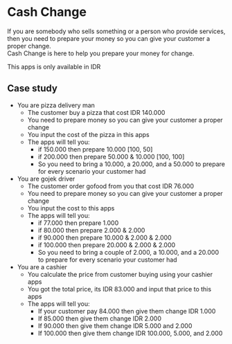 # Cash Change
If you are somebody who sells something or a person who provide services, then you need to prepare your money so you can give your customer a proper change.  
Cash Change is here to help you prepare your money for change.

This apps is only available in IDR

## Case study
- You are pizza delivery man
    - The customer buy a pizza that cost IDR 140.000
    - You need to prepare money so you can give your customer a proper change
    - You input the cost of the pizza in this apps
    - The apps will tell you: 
        - if 150.000 then prepare 10.000 [100, 50]
        - if 200.000 then prepare 50.000 & 10.000 [100, 100]
        - So you need to bring a 10.000, a 20.000, and a 50.000 to prepare for every scenario your customer had
- You are gojek driver
    - The customer order gofood from you that cost IDR 76.000
    - You need to prepare money so you can give your customer a proper change
    - You input the cost to this apps
    - The apps will tell you:
        - if 77.000 then prepare 1.000
        - if 80.000 then prepare 2.000 & 2.000
        - if 90.000 then prepare 10.000 & 2.000 & 2.000
        - if 100.000 then prepare 20.000 & 2.000 & 2.000
        - So you need to bring a couple of 2.000, a 10.000, and a 20.000 to prepare for every scenario your customer had
- You are a cashier
    - You calculate the price from customer buying using your cashier apps
    - You got the total price, its IDR 83.000 and input that price to this apps
    - The apps will tell you:
        - If your customer pay 84.000 then give them change IDR 1.000
        - If 85.000 then give them change IDR 2.000
        - If 90.000 then give them change IDR 5.000 and 2.000
        - If 100.000 then give them change IDR 100.000, 5.000, and 2.000
